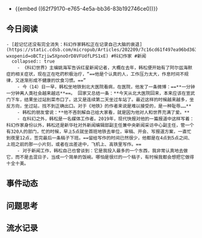 - {{embed ((62f79170-e765-4e5a-bb36-83b192746ce0))}}
## 今日阅读
	- [趁记忆还没有完全消失：科幻作家韩松正在记录自己大脑的衰退](https://static.cdsb.com/micropub/Articles/202209/7c16cd61f497ea96bd3635f08710f229.html?wxopenid=oBCTzjiw5XpnoOrD8VFUdfLPS1xE) #科幻作家 #新闻
	  collapsed:: true
		- 《科幻世界》主编姚海军告诉红星新闻记者，大概在去年，韩松便开始有了阿尔兹海默症的相关症状，现在正在吃药积极治疗，“==他是个认真的人，工作压力太大，作息时间不规律，又逐渐形成不健康的饮食习惯。==”
		- 今（14）日一早，韩松坐地铁到北大医院看病，在医院，他发了一条微博：==**一分钟一分钟离人类社会越来越远**==。 回家又总结一条：**今天从北大医院回来，本来应该在宣武门下车，结果坐过站到菜市口了。这又是连续第二天坐过车站了。最近这样的时候越来越多，坐反方向，坐过站，找不到正确出口。对于《地铁》的作者来说是难以接受的，是一种耻辱……**
		- 韩松的朋友曾说：**他不吝剖解自己给大家看，就是因为他对人和世界充满了爱。**
		- 在科幻之外，韩松是一名媒体工作者。2019年，现代快报对他的一篇报道中这样写着：科幻作家身份以外，韩松还是新华社对外新闻编辑部副主任兼中央新闻采访中心副主任，管一个有320人的部门，忙的时候，早上5点就坐首班地铁去单位，审稿、开会、写报道方案，一直忙到夜里12点，签完最后一条稿子下班。==留给写作的时间已然很少，他都是在4点到5点之间、上班之前的那一小片刻，或者在出差途中，飞机上、高铁里写作。==
		- 对于新闻工作，韩松自己也曾谈到：它是我投入最多的一个东西，我非常认真地去做它，而不是去混日子，当成一个简单的饭碗。哪怕是很烂的一个稿子，有时候我都会想把它做得十全十美。
## 事件动态
## 问题思考
## 流水记录